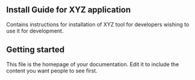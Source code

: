 ## Install Guide for XYZ application

Contains instructions for installation of XYZ tool for developers wishing to use it for development.

## Getting started

This file is the homepage of your documentation. Edit it to include the content you want people to see first.